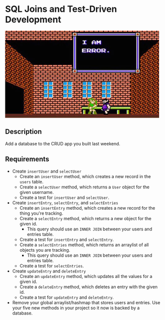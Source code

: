 # SQL Joins and Test-Driven Development

![screenshot](screenshot.jpg)

## Description

Add a database to the CRUD app you built last weekend.

## Requirements

* Create `insertUser` and `selectUser`
  * Create an `insertUser` method, which creates a new record in the `users` table.
  * Create a `selectUser` method, which returns a `User` object for the given username.
  * Create a test for `insertUser` and `selectUser`.
* Create `insertEntry`, `selectEntry`, and `selectEntries`
  * Create an `insertEntry` method, which creates a new record for the thing you're tracking.
  * Create a `selectEntry` method, which returns a new object for the given id.
    * This query should use an `INNER JOIN` between your users and entries table.
  * Create a test for `insertEntry` and `selectEntry`.
  * Create a `selectEntries` method, which returns an arraylist of all objects you are tracking.
    * This query should use an `INNER JOIN` between your users and entries table.
  * Create a test for `selectEntries`.
* Create `updateEntry` and `deleteEntry`
  * Create an `updateEntry` method, which updates all the values for a given id.
  * Create a `deleteEntry` method, which deletes an entry with the given id.
  * Create a test for `updateEntry` and `deleteEntry`.
* Remove your global arraylist/hashmap that stores users and entries. Use your five new methods in your project so it now is backed by a database.
